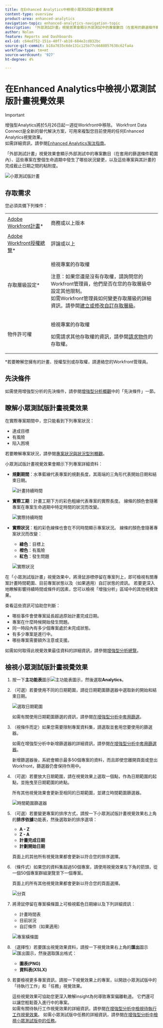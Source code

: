 ```yaml
---
title: 在Enhanced Analytics中檢視小眾測試版計畫視覺效果
content-type: overview
product-area: enhanced-analytics
navigation-topic: enhanced-analytics-navigation-topic
description: 「外部測試計畫」視覺效果會顯示外部測試中的專案數目（在套用的篩選條件範圍內）、這些專案在整個生命週期中發生了哪些狀況變更，以及這些專案與其計畫的完成截止日期之間的粘附度。
author: Nolan
feature: Reports and Dashboards
exl-id: c64ed752-151a-40f7-ab18-684e2cd032bc
source-git-commit: b18a7835c6de131c125b77c6688057638c62fa4a
workflow-type: tm+mt
source-wordcount: '927'
ht-degree: 4%

---
```


# 在Enhanced Analytics中檢視小眾測試版計畫視覺效果

>[!IMPORTANT]
>
>增強型Analytics將於5月26日起一週從Workfront中移除。 Workfront Data Connect是全新的替代解決方案，可用來複製您目前使用的任何Enhanced Analytics視覺效果。 <br>如需詳細資訊，請參閱[Enhanced Analytics淘汰指南](/help/quicksilver/product-announcements/announcements/enhanced-analytics-deprecation.md)。


「外部測試計畫」視覺效果會顯示外部測試中的專案數目（在套用的篩選條件範圍內）、這些專案在整個生命週期中發生了哪些狀況變更，以及這些專案與其計畫的完成截止日期之間的粘附度。

![小眾測試版計畫](assets/flight-plan-350x132.png)

## 存取需求

您必須具備下列條件：

<table style="table-layout:auto"> 
 <col> 
 <col> 
 <tbody> 
  <tr> 
   <td role="rowheader"><a href="https://business.adobe.com/products/workfront/pricing.html" target="_blank">Adobe Workfront計畫</a>*</td> 
   <td> <p>商務或以上版本</p> </td> 
  </tr> 
  <tr> 
   <td role="rowheader"><a href="../administration-and-setup/add-users/access-levels-and-object-permissions/wf-licenses.md" class="MCXref xref">Adobe Workfront授權總覽</a>*</td> 
   <td> <p>評論或以上</p> </td> 
  </tr> 
  <tr> 
   <td role="rowheader">存取層級設定*</td> 
   <td> <p>檢視專案的存取權</p> <p>注意：如果您還是沒有存取權，請詢問您的Workfront管理員，他們是否在您的存取層級中設定其他限制。<br>如需Workfront管理員如何變更存取層級的詳細資訊，請參閱<a href="../administration-and-setup/add-users/configure-and-grant-access/create-modify-access-levels.md" class="MCXref xref">建立或修改自訂存取層級</a>。</p> </td> 
  </tr> 
  <tr> 
   <td role="rowheader">物件許可權</td> 
   <td> <p>檢視專案的存取權</p> <p>如需請求其他存取權的資訊，請參閱<a href="../workfront-basics/grant-and-request-access-to-objects/request-access.md" class="MCXref xref">請求物件</a>的存取權。</p> </td> 
  </tr> 
 </tbody> 
</table>

&#42;若要瞭解您擁有的計畫、授權型別或存取權，請連絡您的Workfront管理員。

## 先決條件

如需使用增強型分析的先決條件，請參閱[增強型分析概觀](../enhanced-analytics/enhanced-analytics-overview.md)中的「先決條件」一節。

## 瞭解小眾測試版計畫視覺效果

在實際專案期間中，您只能看到下列專案狀況：

* 達成目標
* 有風險
* 陷入困境

若要瞭解專案狀況，請參閱[專案狀況與狀況型別概觀](../manage-work/projects/manage-projects/project-condition-and-condition-type.md)。

小眾測試版計畫視覺效果會顯示下列專案詳細資料：

* **規劃期間**：水準藍線代表專案的規劃長度，其兩端的三角形代表開始日期和結束日期。

  ![計畫持續時間](assets/planned-duration-line-350x37.png)

* **實際工期**：計畫工期下方的彩色粗線代表專案的實際長度。 線條的顏色會隨著專案在專案生命週期中特定時間的狀況而改變。

  ![實際持續時間](assets/actual-duration-line.png)

* **實際狀況**：粗的彩色線條也會在不同時間顯示專案狀況。 線條的顏色會隨著專案狀況而改變：

   * **綠色**：目標上
   * **橙色**：有風險
   * **紅色**：發生問題

  ![實際狀況](assets/actual-condition-color.png)

在「小眾測試版計畫」視覺效果中，將滑鼠游標停留在專案列上，即可檢視有關專案計畫時間範圍、目前專案狀態以及（如果適用）自訂狀態的資訊。 若要更深入地瞭解影響持續時間或條件的因素，您可以檢視「增強分析」區域中的其他視覺效果。

查看這些資訊可協助您判斷：

* 哪些事件會使專案延長超過原始計畫完成日期。
* 專案在什麼時候開始發生問題。
* 同一時段內有多少個專案處於未完成狀態。
* 有多少專案是進行中。
* 哪些專案需要額外注意或支援。

如需如何取得此視覺效果最佳資料的詳細資訊，請參閱[增強型分析總覽](../enhanced-analytics/enhanced-analytics-overview.md)。

## 檢視小眾測試版計畫視覺效果

1. 按一下&#x200B;**主功能表**&#x200B;圖示![主功能表圖示](assets/main-menu-icon-16x12.png)，然後選取&#x200B;**Analytics**。
1. （可選）若要使用不同的日期範圍，請從日期範圍篩選器中選取新的開始和結束日期。

   ![選取日期範圍](assets/filters-select-date-range-350x344.png)

   如需有關使用日期範圍篩選的資訊，請參閱[在增強型分析中套用篩選](../enhanced-analytics/use-enhanced-analytics-filters.md)。

1. （視條件而定）如果您需要限制專案資料集，請選取並套用您要使用的篩選器。

   如需在增強型分析中新增篩選器的詳細資訊，請參閱[在增強型分析中套用篩選器](../enhanced-analytics/use-enhanced-analytics-filters.md)。

   新增篩選器後，系統會顯示最多50個專案的資料，而且即使您離開頁面或登出Workfront，篩選器仍會保持作用中。

1. （可選）若要放大日期範圍，請在視覺效果上選取一個點，作為日期範圍的起點，並拖曳至日期範圍的終點。

   所有其他視覺效果會更新至相同的日期範圍，並建立時間範圍篩選器。

   ![時間範圍篩選器](assets/timeframe-filter-350x220.png)

1. （可選）若要變更專案的排序方式，請按一下小眾測試版計畫視覺效果右上角的&#x200B;**排序依據**&#x200B;功能表，然後選取新的排序選項：

   * **A - Z**
   * **Z - A**
   * **計畫完成日期**
   * **計劃開始日期**

   頁面上的其他所有視覺效果都會更新以符合您的排序選擇。

1. （條件式）如果您的資料集超過50個專案，請使用視覺效果左下角的箭頭，從一個50個專案群組瀏覽至下一個專案。

   頁面上的所有其他視覺效果都會更新以符合您的頁面選擇。

   ![分頁](assets/pagination-350x118.png)

1. 將滑鼠停留在專案橫條圖上可檢視藍色日期線以及下列詳細資訊：

   * 計畫時間表
   * 目前狀況
   * 自訂條件（如果適用）

   ![專案橫條圖](assets/project-bar-graph-350x143.png)

1. （選擇性）若要匯出視覺效果資料，請按一下視覺效果右上角的&#x200B;**匯出**&#x200B;圖示![匯出圖示](assets/export.png)，然後選取匯出格式：

   * **圖表(PNG)**
   * **資料表(XSLX)**

1. 若要檢視更多專案資訊，請按一下視覺效果上的專案，以開啟小眾測試版中的「待執行工作」和「任務」視覺效果。

   這些視覺效果可協助您更深入瞭解insight為何導致專案偏離軌道。 它們還可以讓您輕鬆簽入進行中的專案。\
   如需有關待執行工作視覺效果的詳細資訊，請參閱[在增強型分析中檢視待執行工作視覺效果](../enhanced-analytics/burndown-overview.md)。 如需小眾測試版中任務的詳細資訊，請參閱[在增強型分析中檢視小眾測試版中的任務](../enhanced-analytics/tasks-in-flight-overview.md)。

